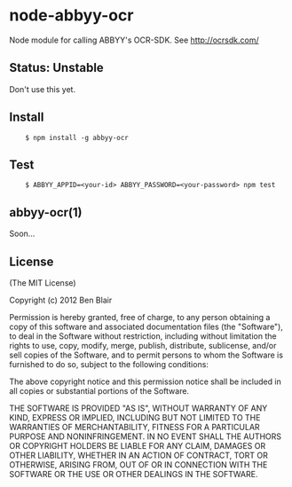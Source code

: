 node-abbyy-ocr
==============

Node module for calling ABBYY's OCR-SDK. See http://ocrsdk.com/

## Status: Unstable

Don't use this yet.

## Install

        $ npm install -g abbyy-ocr

## Test

        $ ABBYY_APPID=<your-id> ABBYY_PASSWORD=<your-password> npm test

## abbyy-ocr(1)

Soon...

## License

(The MIT License)

Copyright (c) 2012 Ben Blair

Permission is hereby granted, free of charge, to any person obtaining a copy of this software and associated documentation files (the "Software"), to deal in the Software without restriction, including without limitation the rights to use, copy, modify, merge, publish, distribute, sublicense, and/or sell copies of the Software, and to permit persons to whom the Software is furnished to do so, subject to the following conditions:

The above copyright notice and this permission notice shall be included in all copies or substantial portions of the Software.

THE SOFTWARE IS PROVIDED "AS IS", WITHOUT WARRANTY OF ANY KIND, EXPRESS OR IMPLIED, INCLUDING BUT NOT LIMITED TO THE WARRANTIES OF MERCHANTABILITY, FITNESS FOR A PARTICULAR PURPOSE AND NONINFRINGEMENT. IN NO EVENT SHALL THE AUTHORS OR COPYRIGHT HOLDERS BE LIABLE FOR ANY CLAIM, DAMAGES OR OTHER LIABILITY, WHETHER IN AN ACTION OF CONTRACT, TORT OR OTHERWISE, ARISING FROM, OUT OF OR IN CONNECTION WITH THE SOFTWARE OR THE USE OR OTHER DEALINGS IN THE SOFTWARE.